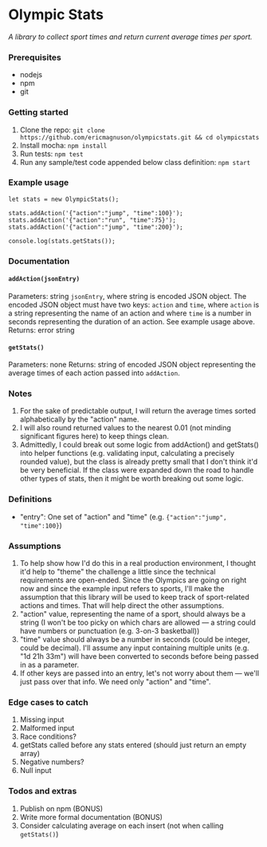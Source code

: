 # Olympic Stats

_A library to collect sport times and return current average times per sport._

### Prerequisites
- nodejs
- npm
- git

### Getting started
1) Clone the repo: `git clone https://github.com/ericmagnuson/olympicstats.git && cd olympicstats`
2) Install mocha: `npm install`
3) Run tests: `npm test`
4) Run any sample/test code appended below class definition: `npm start`


### Example usage
```
let stats = new OlympicStats();

stats.addAction('{"action":"jump", "time":100}');
stats.addAction('{"action":"run", "time":75}');
stats.addAction('{"action":"jump", "time":200}');

console.log(stats.getStats());
```

### Documentation

#### `addAction(jsonEntry)`
Parameters: string `jsonEntry`, where string is encoded JSON object. The encoded JSON object must have two keys: `action` and `time`, where `action` is a string representing the name of an action and where `time` is a number in seconds representing the duration of an action.  See example usage above.
Returns: error string

#### `getStats()`
Parameters: none
Returns: string of encoded JSON object representing the average times of each action passed into `addAction`.


### Notes
1) For the sake of predictable output, I will return the average times sorted alphabetically by the "action" name.
2) I will also round returned values to the nearest 0.01 (not minding significant figures here) to keep things clean.
3) Admittedly, I could break out some logic from addAction() and getStats() into helper functions (e.g. validating input, calculating a precisely rounded value), but the class is already pretty small that I don't think it'd be very beneficial.  If the class were expanded down the road to handle other types of stats, then it might be worth breaking out some logic.

### Definitions
- "entry": One set of "action" and "time" (e.g. `{"action":"jump", "time":100}`)

### Assumptions
1) To help show how I'd do this in a real production environment, I thought it'd help to "theme" the challenge a little since the technical requirements are open-ended. Since the Olympics are going on right now and since the example input refers to sports, I'll make the assumption that this library will be used to keep track of sport-related actions and times. That will help direct the other assumptions.
2) "action" value, representing the name of a sport, should always be a string (I won't be too picky on which chars are allowed — a string could have numbers or punctuation (e.g. 3-on-3 basketball))
3) "time" value should always be a number in seconds (could be integer, could be decimal). I'll assume any input containing multiple units (e.g. "1d 21h 33m") will have been converted to seconds before being passed in as a parameter.
4) If other keys are passed into an entry, let's not worry about them — we'll just pass over that info. We need only "action" and "time".

### Edge cases to catch
1) Missing input
2) Malformed input
3) Race conditions?
4) getStats called before any stats entered (should just return an empty array)
5) Negative numbers?
6) Null input

### Todos and extras
1) Publish on npm (BONUS)
2) Write more formal documentation (BONUS)
3) Consider calculating average on each insert (not when calling `getStats()`)
